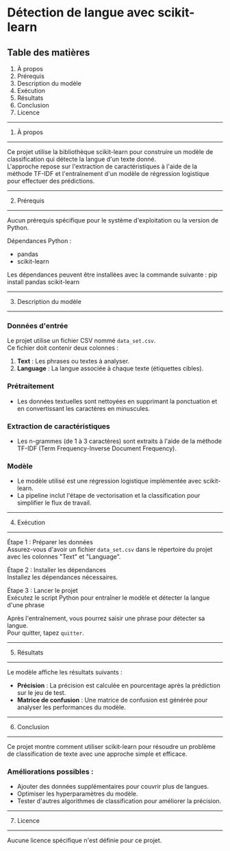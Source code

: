 Détection de langue avec scikit-learn
=====================================

Table des matières
------------------
1. À propos
2. Prérequis
3. Description du modèle
4. Exécution
5. Résultats
6. Conclusion
7. Licence

---

1. À propos
-----------
Ce projet utilise la bibliothèque scikit-learn pour construire un modèle de classification qui détecte la langue d'un texte donné.  
L'approche repose sur l'extraction de caractéristiques à l'aide de la méthode TF-IDF et l'entraînement d'un modèle de régression logistique pour effectuer des prédictions.  

---

2. Prérequis
------------
Aucun prérequis spécifique pour le système d'exploitation ou la version de Python.  

Dépendances Python :
- pandas
- scikit-learn

Les dépendances peuvent être installées avec la commande suivante :
pip install pandas scikit-learn


---

3. Description du modèle
-------------------------
### Données d'entrée
Le projet utilise un fichier CSV nommé `data_set.csv`.  
Ce fichier doit contenir deux colonnes :
1. **Text** : Les phrases ou textes à analyser.
2. **Language** : La langue associée à chaque texte (étiquettes cibles).

### Prétraitement
- Les données textuelles sont nettoyées en supprimant la ponctuation et en convertissant les caractères en minuscules.

### Extraction de caractéristiques
- Les n-grammes (de 1 à 3 caractères) sont extraits à l'aide de la méthode TF-IDF (Term Frequency-Inverse Document Frequency).

### Modèle
- Le modèle utilisé est une régression logistique implémentée avec scikit-learn.
- La pipeline inclut l'étape de vectorisation et la classification pour simplifier le flux de travail.

---

4. Exécution
------------
Étape 1 : Préparer les données  
Assurez-vous d'avoir un fichier `data_set.csv` dans le répertoire du projet avec les colonnes "Text" et "Language".

Étape 2 : Installer les dépendances  
Installez les dépendances nécessaires.

Étape 3 : Lancer le projet  
Exécutez le script Python pour entraîner le modèle et détecter la langue d'une phrase


Après l'entraînement, vous pourrez saisir une phrase pour détecter sa langue.  
Pour quitter, tapez `quitter`.

---

5. Résultats
------------
Le modèle affiche les résultats suivants :
- **Précision** : La précision est calculée en pourcentage après la prédiction sur le jeu de test.
- **Matrice de confusion** : Une matrice de confusion est générée pour analyser les performances du modèle.

---

6. Conclusion
-------------
Ce projet montre comment utiliser scikit-learn pour résoudre un problème de classification de texte avec une approche simple et efficace.  

### Améliorations possibles :
- Ajouter des données supplémentaires pour couvrir plus de langues.
- Optimiser les hyperparamètres du modèle.
- Tester d'autres algorithmes de classification pour améliorer la précision.

---

7. Licence
----------
Aucune licence spécifique n'est définie pour ce projet.


